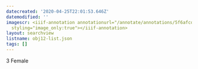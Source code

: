 ```yaml
---
datecreated: '2020-04-25T22:01:53.646Z'
datemodified: ''
imagescr: <iiif-annotation annotationurl="/annotate/annotations/5f6afcda-8740-11ea-9ffe-5254008afee6.json"
  styling="image_only:true"></iiif-annotation>
layout: searchview
listname: obj12-list.json
tags: []
---
```

3 Female